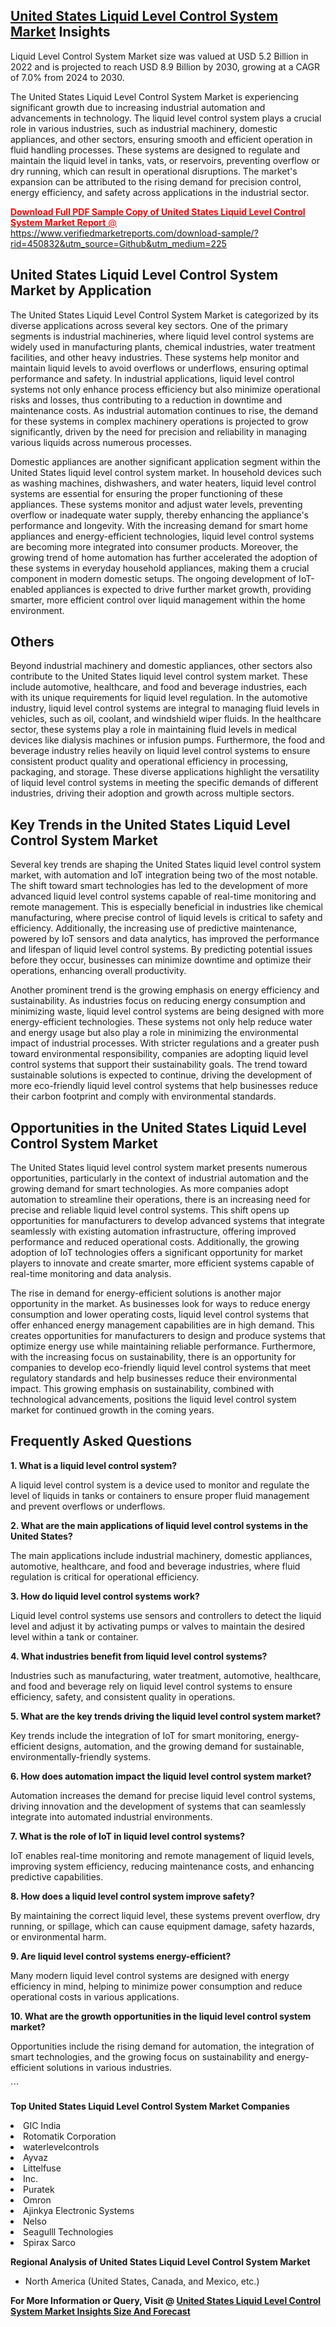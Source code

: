 <h2><a href="https://www.verifiedmarketreports.com/download-sample/?rid=450832&amp;utm_source=Github&amp;utm_medium=225" target="_blank">United States Liquid Level Control System Market</a> Insights</h2><p>Liquid Level Control System Market size was valued at USD 5.2 Billion in 2022 and is projected to reach USD 8.9 Billion by 2030, growing at a CAGR of 7.0% from 2024 to 2030.</p><p> <p>The United States Liquid Level Control System Market is experiencing significant growth due to increasing industrial automation and advancements in technology. The liquid level control system plays a crucial role in various industries, such as industrial machinery, domestic appliances, and other sectors, ensuring smooth and efficient operation in fluid handling processes. These systems are designed to regulate and maintain the liquid level in tanks, vats, or reservoirs, preventing overflow or dry running, which can result in operational disruptions. The market's expansion can be attributed to the rising demand for precision control, energy efficiency, and safety across applications in the industrial sector.</p> <p><a href="#"><p><span class=""><span style="color: #ff0000;"><strong>Download Full PDF Sample Copy of United States Liquid Level Control System Market Report</strong> @ </span><a href="https://www.verifiedmarketreports.com/download-sample/?rid=450832&amp;utm_source=Github&amp;utm_medium=225" target="_blank">https://www.verifiedmarketreports.com/download-sample/?rid=450832&amp;utm_source=Github&amp;utm_medium=225</a></span></p></a></p> <h2>United States Liquid Level Control System Market by Application</h2> <p>The United States Liquid Level Control System Market is categorized by its diverse applications across several key sectors. One of the primary segments is industrial machineries, where liquid level control systems are widely used in manufacturing plants, chemical industries, water treatment facilities, and other heavy industries. These systems help monitor and maintain liquid levels to avoid overflows or underflows, ensuring optimal performance and safety. In industrial applications, liquid level control systems not only enhance process efficiency but also minimize operational risks and losses, thus contributing to a reduction in downtime and maintenance costs. As industrial automation continues to rise, the demand for these systems in complex machinery operations is projected to grow significantly, driven by the need for precision and reliability in managing various liquids across numerous processes.</p> <p>Domestic appliances are another significant application segment within the United States liquid level control system market. In household devices such as washing machines, dishwashers, and water heaters, liquid level control systems are essential for ensuring the proper functioning of these appliances. These systems monitor and adjust water levels, preventing overflow or inadequate water supply, thereby enhancing the appliance's performance and longevity. With the increasing demand for smart home appliances and energy-efficient technologies, liquid level control systems are becoming more integrated into consumer products. Moreover, the growing trend of home automation has further accelerated the adoption of these systems in everyday household appliances, making them a crucial component in modern domestic setups. The ongoing development of IoT-enabled appliances is expected to drive further market growth, providing smarter, more efficient control over liquid management within the home environment.</p> <h2>Others</h2> <p>Beyond industrial machinery and domestic appliances, other sectors also contribute to the United States liquid level control system market. These include automotive, healthcare, and food and beverage industries, each with its unique requirements for liquid level regulation. In the automotive industry, liquid level control systems are integral to managing fluid levels in vehicles, such as oil, coolant, and windshield wiper fluids. In the healthcare sector, these systems play a role in maintaining fluid levels in medical devices like dialysis machines or infusion pumps. Furthermore, the food and beverage industry relies heavily on liquid level control systems to ensure consistent product quality and operational efficiency in processing, packaging, and storage. These diverse applications highlight the versatility of liquid level control systems in meeting the specific demands of different industries, driving their adoption and growth across multiple sectors.</p> <h2>Key Trends in the United States Liquid Level Control System Market</h2> <p>Several key trends are shaping the United States liquid level control system market, with automation and IoT integration being two of the most notable. The shift toward smart technologies has led to the development of more advanced liquid level control systems capable of real-time monitoring and remote management. This is especially beneficial in industries like chemical manufacturing, where precise control of liquid levels is critical to safety and efficiency. Additionally, the increasing use of predictive maintenance, powered by IoT sensors and data analytics, has improved the performance and lifespan of liquid level control systems. By predicting potential issues before they occur, businesses can minimize downtime and optimize their operations, enhancing overall productivity.</p> <p>Another prominent trend is the growing emphasis on energy efficiency and sustainability. As industries focus on reducing energy consumption and minimizing waste, liquid level control systems are being designed with more energy-efficient technologies. These systems not only help reduce water and energy usage but also play a role in minimizing the environmental impact of industrial processes. With stricter regulations and a greater push toward environmental responsibility, companies are adopting liquid level control systems that support their sustainability goals. The trend toward sustainable solutions is expected to continue, driving the development of more eco-friendly liquid level control systems that help businesses reduce their carbon footprint and comply with environmental standards.</p> <h2>Opportunities in the United States Liquid Level Control System Market</h2> <p>The United States liquid level control system market presents numerous opportunities, particularly in the context of industrial automation and the growing demand for smart technologies. As more companies adopt automation to streamline their operations, there is an increasing need for precise and reliable liquid level control systems. This shift opens up opportunities for manufacturers to develop advanced systems that integrate seamlessly with existing automation infrastructure, offering improved performance and reduced operational costs. Additionally, the growing adoption of IoT technologies offers a significant opportunity for market players to innovate and create smarter, more efficient systems capable of real-time monitoring and data analysis.</p> <p>The rise in demand for energy-efficient solutions is another major opportunity in the market. As businesses look for ways to reduce energy consumption and lower operating costs, liquid level control systems that offer enhanced energy management capabilities are in high demand. This creates opportunities for manufacturers to design and produce systems that optimize energy use while maintaining reliable performance. Furthermore, with the increasing focus on sustainability, there is an opportunity for companies to develop eco-friendly liquid level control systems that meet regulatory standards and help businesses reduce their environmental impact. This growing emphasis on sustainability, combined with technological advancements, positions the liquid level control system market for continued growth in the coming years.</p> <h2>Frequently Asked Questions</h2> <p><b>1. What is a liquid level control system?</b></p> <p>A liquid level control system is a device used to monitor and regulate the level of liquids in tanks or containers to ensure proper fluid management and prevent overflows or underflows.</p> <p><b>2. What are the main applications of liquid level control systems in the United States?</b></p> <p>The main applications include industrial machinery, domestic appliances, automotive, healthcare, and food and beverage industries, where fluid regulation is critical for operational efficiency.</p> <p><b>3. How do liquid level control systems work?</b></p> <p>Liquid level control systems use sensors and controllers to detect the liquid level and adjust it by activating pumps or valves to maintain the desired level within a tank or container.</p> <p><b>4. What industries benefit from liquid level control systems?</b></p> <p>Industries such as manufacturing, water treatment, automotive, healthcare, and food and beverage rely on liquid level control systems to ensure efficiency, safety, and consistent quality in operations.</p> <p><b>5. What are the key trends driving the liquid level control system market?</b></p> <p>Key trends include the integration of IoT for smart monitoring, energy-efficient designs, automation, and the growing demand for sustainable, environmentally-friendly systems.</p> <p><b>6. How does automation impact the liquid level control system market?</b></p> <p>Automation increases the demand for precise liquid level control systems, driving innovation and the development of systems that can seamlessly integrate into automated industrial environments.</p> <p><b>7. What is the role of IoT in liquid level control systems?</b></p> <p>IoT enables real-time monitoring and remote management of liquid levels, improving system efficiency, reducing maintenance costs, and enhancing predictive capabilities.</p> <p><b>8. How does a liquid level control system improve safety?</b></p> <p>By maintaining the correct liquid level, these systems prevent overflow, dry running, or spillage, which can cause equipment damage, safety hazards, or environmental harm.</p> <p><b>9. Are liquid level control systems energy-efficient?</b></p> <p>Many modern liquid level control systems are designed with energy efficiency in mind, helping to minimize power consumption and reduce operational costs in various applications.</p> <p><b>10. What are the growth opportunities in the liquid level control system market?</b></p> <p>Opportunities include the rising demand for automation, the integration of smart technologies, and the growing focus on sustainability and energy-efficient solutions in various industries.</p> ```</p><p><strong>Top United States Liquid Level Control System Market Companies</strong></p><div data-test-id=""><p><li>GIC India</li><li> Rotomatik Corporation</li><li> waterlevelcontrols</li><li> Ayvaz</li><li> Littelfuse</li><li> Inc.</li><li> Puratek</li><li> Omron</li><li> Ajinkya Electronic Systems</li><li> Nelso</li><li> Seagulll Technologies</li><li> Spirax Sarco</li></p><div><strong>Regional Analysis of&nbsp;United States Liquid Level Control System Market</strong></div><ul><li dir="ltr"><p dir="ltr">North America&nbsp;(United States, Canada, and Mexico, etc.)</p></li></ul><p><strong>For More Information or Query, Visit @&nbsp;</strong><strong><a href="https://www.verifiedmarketreports.com/product/liquid-level-control-system-market/?utm_source=Github&amp;utm_medium=225" target="_blank">United States Liquid Level Control System Market Insights Size And Forecast</a></strong></p></div>
